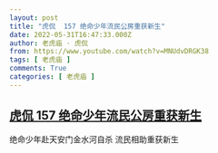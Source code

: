 ```yaml
---
layout: post
title: "虎侃  157 绝命少年流民公房重获新生"
date: 2022-05-31T16:47:33.000Z
author: 老虎庙 · 虎侃
from: https://www.youtube.com/watch?v=MNUdvDRGK38
tags: [ 老虎庙 ]
comments: True
categories: [ 老虎庙 ]
---
```

<!--1654015653000-->
[虎侃  157 绝命少年流民公房重获新生](https://www.youtube.com/watch?v=MNUdvDRGK38)
------

<div>
绝命少年赴天安门金水河自杀 流民相助重获新生
</div>
